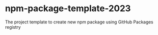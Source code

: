 # npm-package-template-2023

The project template to create new npm package using GitHub Packages registry
